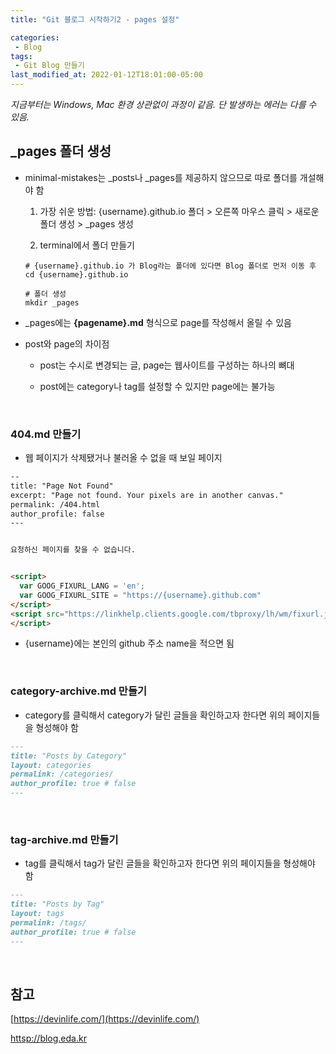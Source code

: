 ```yaml
---
title: "Git 블로그 시작하기2 - pages 설정"

categories:
 - Blog
tags:
 - Git Blog 만들기 
last_modified_at: 2022-01-12T18:01:00-05:00
---
```


_지금부터는 Windows, Mac 환경 상관없이 과정이 같음. 단 발생하는 에러는 다를 수 있음._

## _pages 폴더 생성  

- minimal-mistakes는 _posts나 _pages를 제공하지 않으므로 따로 폴더를 개설해야 함

  1. 가장 쉬운 방법: {username}.github.io 폴더 > 오른쪽 마우스 클릭 > 새로운 폴더 생성 > _pages 생성

  2.  terminal에서 폴더 만들기 

  ```shell
  # {username}.github.io 가 Blog라는 폴더에 있다면 Blog 폴더로 먼저 이동 후 
  cd {username}.github.io 
  
  # 폴더 생성
  mkdir _pages
  ```

- _pages에는 **{pagename}.md** 형식으로 page를 작성해서 올릴 수 있음

- post와 page의 차이점
  
  - post는 수시로 변경되는 글, page는 웹사이트를 구성하는 하나의 뼈대

  - post에는 category나 tag를 설정할 수 있지만 page에는 불가능



<br/>

### 404.md 만들기
 - 웹 페이지가 삭제됐거나 불러올 수 없을 때 보일 페이지

```markdown
--
title: "Page Not Found"
excerpt: "Page not found. Your pixels are in another canvas."
permalink: /404.html
author_profile: false
---


요청하신 페이지를 찾을 수 없습니다.


<script>
  var GOOG_FIXURL_LANG = 'en';
  var GOOG_FIXURL_SITE = "https://{username}.github.com"
</script>
<script src="https://linkhelp.clients.google.com/tbproxy/lh/wm/fixurl.js">
</script>
```

 - {username}에는 본인의 github 주소 name을 적으면 됨


<br/>

### category-archive.md 만들기 

 - category를 클릭해서 category가 달린 글들을 확인하고자 한다면 위의 페이지들을 형성해야 함


```markdown
---
title: "Posts by Category"
layout: categories
permalink: /categories/
author_profile: true # false
---
```
<br/>

### tag-archive.md 만들기 
 - tag를 클릭해서 tag가 달린 글들을 확인하고자 한다면 위의 페이지들을 형성해야 함

~~~markdown
---
title: "Posts by Tag"
layout: tags
permalink: /tags/
author_profile: true # false
---
~~~

<br/>

## 참고 

[https://devinlife.com/](https://devinlife.com/)

[httsp://blog.eda.kr](http://blog.eda.kr/?p=118)






